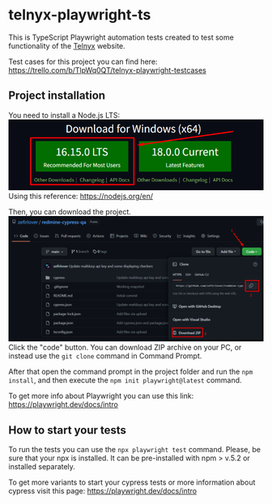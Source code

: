 # telnyx-playwright-ts
This is TypeScript Playwright automation tests created to test some functionality 
of the [Telnyx](https://telnyx.com/) website.

Test cases for this project you can find here: 
https://trello.com/b/TlpWq0QT/telnyx-playwright-testcases

## Project installation
You need to install a Node.js LTS:![img_1.png](img_1.png)
Using this reference: https://nodejs.org/en/

Then, you can download the project.![img_2.png](img_2.png)
Click the "code" button. You can download ZIP archive on your PC, or instead use the `git clone`
command in Command Prompt.

After that open the command prompt in the project folder and run the
`npm install`, and then execute the `npm init playwright@latest` command.

To get more info about Playwright you can use this link:
https://playwright.dev/docs/intro

## How to start your tests
To run the tests you can use the `npx playwright test` command. Please, be sure that
your npx is installed. It can be pre-installed with npm > v.5.2 or installed separately.

To get more variants to start your cypress tests or more information about cypress
visit this page: https://playwright.dev/docs/intro
